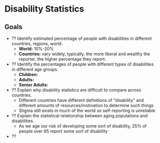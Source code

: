 # Disability Statistics

## Goals

- ?? Identify estimated percentage of people with disabilities in different countries, regions, world.
  - **World:** 10%-20%
  - **Countries:** vary widely, typically. the more liberal and wealthy the reporter, the higher percentage they report.
- ?? Identify the percentages of people with different types of disabilities in different age groups.
  - **Children:**
  - **Adults:**
  - **Senior Adults:**
- ?? Explain why disability statistics are difficult to compare across countries.
  - Different countries have different definitions of "disability" and different amounts of resources/motivation to determine such things
  - Stigma still exists in much of the world so self-reporting is unreliable
- ?? Explain the statistical relationship between aging populations and disabilities.
  - As we age our risk of developing some sort of disability, 25% of people over 65 report some sort of disability
- ??
